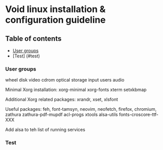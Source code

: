 # Void linux installation & configuration guideline

## Table of contents
* [User groups](#user-groups)
* [Test] (#test)


### User groups
wheel disk video cdrom optical storage input users audio

Minimal Xorg installation: xorg-minimal xorg-fonts xterm setxkbmap

Additional Xorg related packages: xrandr, xset, xlsfont 

Useful packages: feh, font-tamsyn, neovim, neofetch, firefox, chromium, zathura zathura-pdf-mupdf acl-progs xtools alsa-utils fonts-croscore-ttf-XXX

Add alsa to teh list of running services

### Test
